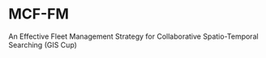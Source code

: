 # MCF-FM
An Effective Fleet Management Strategy for Collaborative Spatio-Temporal Searching (GIS Cup)
